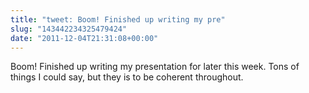 ```yaml
---
title: "tweet: Boom! Finished up writing my pre"
slug: "143442234325479424"
date: "2011-12-04T21:31:08+00:00"
---
```

Boom! Finished up writing my presentation for later this week. Tons of things I could say, but they is to be coherent throughout.